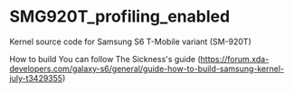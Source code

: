 # SMG920T_profiling_enabled

Kernel source code for Samsung S6 T-Mobile variant (SM-920T)

How to build
You can follow The Sickness's guide (https://forum.xda-developers.com/galaxy-s6/general/guide-how-to-build-samsung-kernel-july-t3429355)
